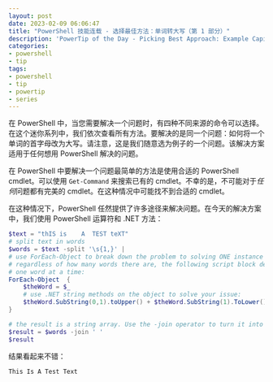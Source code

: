 ```yaml
---
layout: post
date: 2023-02-09 06:06:47
title: "PowerShell 技能连载 - 选择最佳方法：单词转大写（第 1 部分）"
description: 'PowerTip of the Day - Picking Best Approach: Example Capitalizing Words (Part 1)'
categories:
- powershell
- tip
tags:
- powershell
- tip
- powertip
- series
---
```

在 PowerShell 中，当您需要解决一个问题时，有四种不同来源的命令可以选择。在这个迷你系列中，我们依次查看所有方法。要解决的是同一个问题：如何将一个单词的首字母改为大写。请注意，这是我们随意选为例子的一个问题。该解决方案适用于任何想用 PowerShell 解决的问题。

在 PowerShell 中要解决一个问题最简单的方法是使用合适的 PowerShell cmdlet。可以使用 `Get-Command` 来搜索已有的 cmdlet。不幸的是，不可能对于*任何*问题都有完美的 cmdlet。在这种情况中可能找不到合适的 cmdlet。

在这种情况下，PowerShell 任然提供了许多途径来解决问题。在今天的解决方案中，我们使用 PowerShell 运算符和 .NET 方法：

```powershell
$text = "thIS is    A  TEST teXT"
# split text in words
$words = $text -split '\s{1,}' |
# use ForEach-Object to break down the problem to solving ONE instance of your problem
# regardless of how many words there are, the following script block deals with
# one word at a time:
ForEach-Object  {
    $theWord = $_
    # use .NET string methods on the object to solve your issue:
    $theWord.SubString(0,1).toUpper() + $theWord.SubString(1).ToLower()
}

# the result is a string array. Use the -join operator to turn it into ONE string:
$result = $words -join ' '
$result
```

结果看起来不错：

    This Is A Test Text

<!--本文国际来源：[Picking Best Approach: Example Capitalizing Words (Part 1)](https://blog.idera.com/database-tools/powershell/powertips/picking-best-approach-example-capitalizing-words-part-1/)-->

